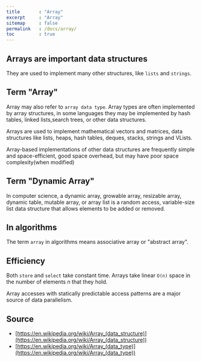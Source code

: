 ```yaml
---
title       : "Array"
excerpt     : "Array"
sitemap     : false
permalink   : /docs/array/
toc         : true
---
```



## Arrays are important data structures
They are used to implement many other structures, like `lists` and `strings`.

## Term "Array"
Array may also refer to `array data type`. Array types are often implemented by array structures, in some languages they may be implemented by hash tables, linked lists,search trees, or other data structures.

Arrays are used to implement mathematical vectors and matrices, data structures like lists, heaps, hash tables, deques, stacks, strings and VLists.

Array-based implementations of other data structures are frequently simple and space-efficient, good space overhead, but may have poor space complexity(when modified)

## Term "Dynamic Array"
In computer science, a dynamic array, growable array, resizable array, dynamic table, mutable array, or array list is a random access, variable-size list data structure that allows elements to be added or removed.

## In algorithms
The term `array` in algorithms means associative array or "abstract array".

## Efficiency
Both `store` and `select` take constant time. Arrays take linear `O(n)` space in the number of elements n that they hold.

Array accesses with statically predictable access patterns are a major source of data parallelism.


## Source
* [https://en.wikipedia.org/wiki/Array_(data_structure)](https://en.wikipedia.org/wiki/Array_(data_structure))
* [https://en.wikipedia.org/wiki/Array_(data_type)](https://en.wikipedia.org/wiki/Array_(data_type))